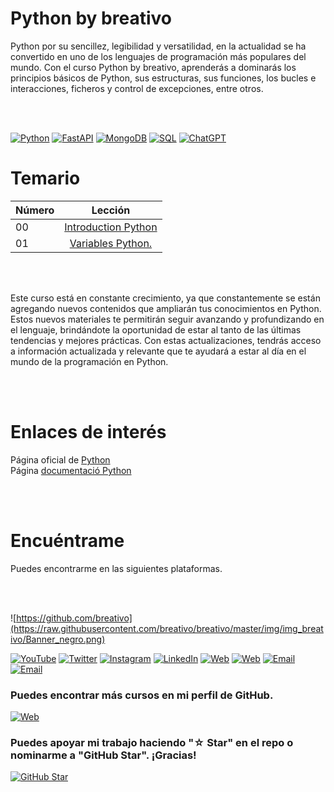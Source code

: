 # Python by breativo 


Python por su sencillez, legibilidad y versatilidad, en la actualidad se ha convertido en uno de los lenguajes de programación más populares del mundo.
Con el curso Python by breativo, aprenderás a dominarás los principios básicos de Python, sus estructuras, sus funciones, los bucles e interacciones, ficheros y control de excepciones, entre otros.

<br>
<br>

[![Python](https://img.shields.io/badge/Python-3.10+-yellow?style=for-the-badge&logo=python&logoColor=white&labelColor=101010)](https://python.org) 
[![FastAPI](https://img.shields.io/badge/FastAPI-0.88.0+-00a393?style=for-the-badge&logo=fastapi&logoColor=white&labelColor=101010)](https://fastapi.tiangolo.com)
[![MongoDB](https://img.shields.io/badge/MongoDB-6.0+-00684A?style=for-the-badge&logo=mongodb&logoColor=white&labelColor=101010)](https://www.mongodb.com)
[![SQL](https://img.shields.io/badge/SQL-Database-FFA500?style=for-the-badge&logo=postgresql&logoColor=white&labelColor=101010)](https://www.sql.com)
[![ChatGPT](https://img.shields.io/badge/ChatGPT-GPT--4-7CF178?style=for-the-badge&logo=openai&logoColor=white&labelColor=101010)](https://platform.openai.com)

# Temario 
| Número  |                                               Lección |
| ----- | :-----------------------------------------------------: |
| 00    |  [Introduction Python](./readMe.md)                                        |
| 01    | [Variables Python.](Lecciones_Python/01_Variables_Python) |

<!--
|02 | [Funciones integradas Python.](Lecciones_Python/02_Funciones_Integradas_Python)|
|03 | [ Operadores Python.](Lecciones_Python/03_Operadores_Python)|
|04 | [String Python.](Lecciones_Python/04_String_Python)|
|05 | [Listas Python.](Lecciones_Python/05_Listas_Python)|
|06 | [Tuplas Python.](Lecciones_Python/06_Tuplas_Python)|
|07 | [Sets Python.](Lecciones_Python/07_Sets_Python)|
|08 | [Diccionarios Python.](Lecciones_Python/08_Diccionarios_Python)|
|09 | [Condicionales Python.](Lecciones_Pythonr/09_Condiccionales_Python)|
|10 | [Bucles Python.](Lecciones_Python/10_Bucles_Python)|
|11 | [Funciones Python.](Lecciones_Python/11_Funciones_Python)|
|12 | [Clases Python.](Lecciones_Python/12_Clases_Python)|
|13 | [Excepciones Python.](Lecciones_Python/13_Excepciones_Python)|
|14 | [Módulos Python.](Lecciones_Python/14_Modulos_Python)|
|15 | [Fechas Python.](Lecciones_Python/15_Fechas_Python)|
|16 | [Funciones Orden Mayor Python.](Lecciones_Python/16_Funciones_OrdenMayor_Python)|
|17 | [Expresiones Regulares Python.](Lecciones_Python/17_Expresiones_Regulares_Python)|
|18 | [Manejo de ficheros Python.](Lecciones_Python/18_ManejoFicheros_Python)|
|19 | [Paquetes Python.](Lecciones_Python/19_Paquetes_Python)|
|20 | [Request Python.](Lecciones_Python/20_Requests_Python)|
|21 | [FastAPI Python.](Lecciones_Python/21_FastAPI_Python)|
|22 | [Path and Query Python.](Lecciones_Python/22_Path_Query_Python)|
|23 | [Peticiones HTTP Python.](Lecciones_Python/23_Peticiones_HTTP_Python)|
|24 | [Routers Python.](Lecciones_Python/24_Routers_Python)|
|25 | [Recursos estáticos Python.](Lecciones_Python/25_Rescurso_Estáticos_Python)|
|26 | [Autentificación and Autorización Python.](Lecciones_Python/26_Autentificación_Autorización_Python)|
|27 | [Base de datos MOngoDB Python.](Lecciones_Python/27_MongoDB_Python)|
|28 | [Base de datos SQL Python.](Lecciones_Python/28_SQL_Python)|
|29 | [Base de datos mySQL Python.](Lecciones_Python/29_mySQL_Python)|
|30 | [ChatGPT Python.](Lecciones_Python/30_ChatGPT_Python)|
|31 |...|
-->

<br>
<br>

Este curso está en constante crecimiento, ya que constantemente se están agregando nuevos contenidos que ampliarán tus conocimientos en Python. Estos nuevos materiales te permitirán seguir avanzando y profundizando en el lenguaje, brindándote la oportunidad de estar al tanto de las últimas tendencias y mejores prácticas. Con estas actualizaciones, tendrás acceso a información actualizada y relevante que te ayudará a estar al día en el mundo de la programación en Python.

<br>
<br>

# Enlaces de interés

Página oficial de [Python](https://www.python.org/)\
Página [documentació Python](https://docs.python.org/es/3/)

<!--
Página oficial de [FastAPI](https://fastapi.tiangolo.com/es/)\
Página oficial de [Json Web Token](https://jwt.io/)\
página oficial de [SQL](https://learn.microsoft.com/es-es/sql/sql-server/?view=sql-server-ver16)\
Página oficial de [MongoDB](https://www.mongodb.com/atlas/database)\
Página [documentación MongoDB](https://www.mongodb.com/docs/)\
Página ofical [documentación openai](https://platform.openai.com/docs/api-reference?lang=python)\
Página ofical [documentación MYSQL](https://dev.mysql.com/doc/)
-->

<br>
<br>

# Encuéntrame
Puedes encontrarme en las siguientes plataformas.

<br>
<br>

![https://github.com/breativo](https://raw.githubusercontent.com/breativo/breativo/master/img/img_breativo/Banner_negro.png)

[![YouTube](https://img.shields.io/badge/YouTube-breativo-FF0000?style=for-the-badge&logo=youtube&logoColor=white&labelColor=101010)](https://www.youtube.com/channel/UC257J3j4W8gJFbuPJJxTs9w) 
[![Twitter](https://img.shields.io/badge/Twitter-@breativo-1DA1F2?style=for-the-badge&logo=twitter&logoColor=white&labelColor=101010)](https://twitter.com/breativo)
[![Instagram](https://img.shields.io/badge/Instagram-@breativo-E4405F?style=for-the-badge&logo=instagram&logoColor=white&labelColor=101010)](https://www.instagram.com/breativo/)
[![LinkedIn](https://img.shields.io/badge/LinkedIn-breativo-0077B5?style=for-the-badge&logo=linkedin&logoColor=white&labelColor=101010)](https://www.linkedin.com/in/breativo/)
[![Web](https://img.shields.io/badge/Web-breativo.com-1e8612?style=for-the-badge&logo=dev.to&logoColor=white&labelColor=101010)](https://breativo.com)
[![Web](https://img.shields.io/badge/Web-breativo.es-007F00?style=for-the-badge&logo=dev.to&logoColor=white&labelColor=101010)](https://breativo.es)
[![Email](https://img.shields.io/badge/breativo@breativo.com-email-D14836?style=for-the-badge&logo=gmail&logoColor=white&labelColor=101010)](mailto:breativo@breativo.com)
[![Email](https://img.shields.io/badge/mariobellogarcia@breativo.com-email_personal-D14836?style=for-the-badge&logo=gmail&logoColor=white&labelColor=101010)](mailto:mariobellogarcia@breativo.com)

### Puedes encontrar más cursos en mi perfil de GitHub.

[![Web](https://img.shields.io/badge/GitHub-Breativo-14a1f0?style=for-the-badge&logo=github&logoColor=white&labelColor=101010)](https://github.com/breativo)

### Puedes apoyar mi trabajo haciendo "☆ Star" en el repo o nominarme a "GitHub Star". ¡Gracias!

[![GitHub Star](https://img.shields.io/badge/GitHub-Nominar_a_star-yellow?style=for-the-badge&logo=github&logoColor=white&labelColor=101010)](https://stars.github.com/nominate/)


